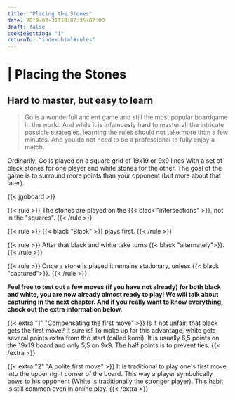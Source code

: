 ```yaml
---
title: "Placing the Stones"
date: 2019-03-31T10:07:35+02:00
draft: false
cookieSetting: "1"
returnTo: "index.html#rules"
---
```


# | Placing the Stones
## Hard to master, but easy to learn

> Go is a wonderfull ancient game and still the most popular boardgame in the world. And while it is infamously hard to master all the intricate possible strategies, learning the rules should not take more than a few minutes. And you do not need to be a professional to fully enjoy a match.

Ordinarily, Go is played on a square grid of 19x19 or 9x9 lines With a set of black stones for one player and white stones for the other. The goal of the game is to surround more points than your opponent (but more about that later).

{{< jgoboard >}}

{{< rule >}}
The stones are played on the {{< black "intersections" >}}, not in the "squares".
{{< /rule >}}

{{< rule >}}
{{< black "Black" >}} plays first.
{{< /rule >}}

{{< rule >}}
After that black and white take turns {{< black "alternately">}}.
{{< /rule >}}

{{< rule >}}
Once a stone is played it remains stationary, unless {{< black "captured">}}.
{{< /rule >}}

**Feel free to test out a few moves (if you have not already) for both black and white, you are now already almost ready to play! We will talk about capturing in the next chapter.
And if you really want to know everything, check out the extra information below.**


{{< extra "1" "Compensating the first move" >}}
	Is it not unfair, that black gets the first move? It sure is! To make up for this advantage, white gets several points extra from the start (called komi). 
    It is usually 6,5 points on the 19x19 board and only 5,5 on 9x9. The half points is to prevent ties.
{{< /extra >}}

{{< extra "2" "A polite first move" >}}
	It is traditional to play one's first move into the upper right corner of the board. This way a player symbolically bows to his opponent (White is traditionally the stronger player). This habit is still common even in online play.
{{< /extra >}}